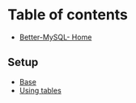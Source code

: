 # Table of contents

* [Better-MySQL- Home](README.md)

## Setup

* [Base](setup/basis.md)
* [Using tables](setup/using-tables.md)

